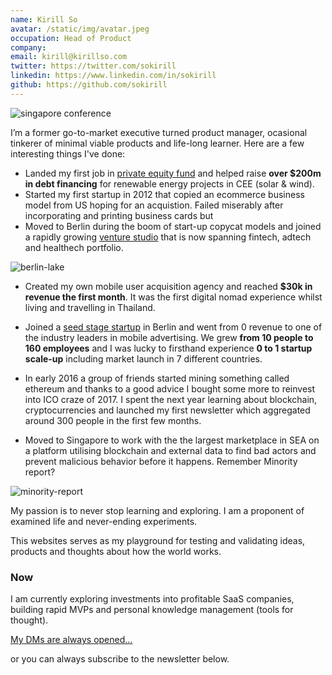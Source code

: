 ```yaml
---
name: Kirill So
avatar: /static/img/avatar.jpeg
occupation: Head of Product
company:
email: kirill@kirillso.com
twitter: https://twitter.com/sokirill
linkedin: https://www.linkedin.com/in/sokirill
github: https://github.com/sokirill
---
```


![singapore conference](/static/img/personal/conference-singapore.jpeg)

I’m a former go-to-market executive turned product manager, ocasional tinkerer of minimal viable products and life-long learner. Here are a few interesting things I've done:

- Landed my first job in [private equity fund](https://www.enercap.com/) and helped raise **over $200m in debt financing** for renewable energy projects in CEE (solar & wind).
- Started my first startup in 2012 that copied an ecommerce business model from US hoping for an acquistion. Failed miserably after incorporating and printing business cards but
- Moved to Berlin during the boom of start-up copycat models and joined a rapidly growing [venture studio](https://ioniq.com/portfolio/) that is now spanning fintech, adtech and healthech portfolio.

![berlin-lake](/static/img/personal/berlin.jpeg)

- Created my own mobile user acquisition agency and reached **$30k in revenue the first month**. It was the first digital nomad experience whilst living and travelling in Thailand.
- Joined a [seed stage startup](https://www.remerge.io) in Berlin and went from 0 revenue to one of the industry leaders in mobile advertising. We grew **from 10 people to 160 employees** and I was lucky to firsthand experience **0 to 1 startup scale-up** including market launch in 7 different countries.

- In early 2016 a group of friends started mining something called ethereum and thanks to a good advice I bought some more to reinvest into ICO craze of 2017. I spent the next year learning about blockchain, cryptocurrencies and launched my first newsletter which aggregated around 300 people in the first few months.

- Moved to Singapore to work with the the largest marketplace in SEA on a platform utilising blockchain and external data to find bad actors and prevent malicious behavior before it happens. Remember Minority report?

![minority-report](/static/img/personal/minority-report.gif)

My passion is to never stop learning and exploring. I am a proponent of examined life and never-ending experiments.

This websites serves as my playground for testing and validating ideas, products and thoughts about how the world works.

### Now

I am currently exploring investments into profitable SaaS companies, building rapid MVPs and personal knowledge management (tools for thought).

[My DMs are always opened...](https://www.twitter.com/SoKirill)

or you can always subscribe to the newsletter below.
